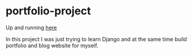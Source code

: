 # portfolio-project
Up and running [here](https://yalchin.info/)

In this project I was just trying to learn Django and at the same time build portfolio and
blog website for myself.
